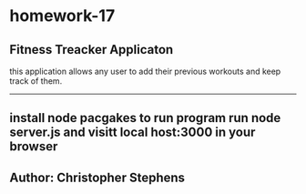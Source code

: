 # homework-17

Fitness Treacker Applicaton
---------------------------------------------
this application allows any user to add their previous workouts and keep track of them. 

----------------------------------------------
install node pacgakes to run program
run node server.js
and visitt local host:3000 in your browser
-------------------------------------------
Author: Christopher Stephens
-------------------------------------------
